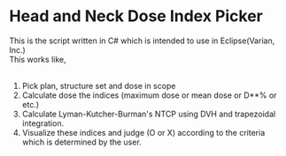 # Head and Neck Dose Index Picker
This is the script written in C# which is intended to use in Eclipse(Varian, Inc.)<br>
This works like,<br><br>
1. Pick plan, structure set and dose in scope<br>
2. Calculate dose the indices (maximum dose or mean dose or D**% or etc.)<br>
3. Calculate Lyman-Kutcher-Burman's NTCP using DVH and trapezoidal integration.<br>
4. Visualize these indices and judge (O or X) according to the criteria which is determined by the user.<br>
